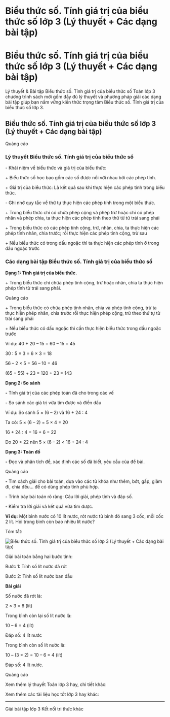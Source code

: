# Biểu thức số. Tính giá trị của biểu thức số lớp 3 (Lý thuyết + Các dạng bài tập)

# Biểu thức số. Tính giá trị của biểu thức số lớp 3 (Lý thuyết + Các dạng bài tập)

Lý thuyết & Bài tập Biểu thức số. Tính giá trị của biểu thức số Toán lớp 3 chương trình sách mới gồm đầy đủ lý thuyết và phương pháp giải các dạng bài tập giúp bạn nắm vững kiến thức trọng tâm Biểu thức số. Tính giá trị của biểu thức số lớp 3.

## Biểu thức số. Tính giá trị của biểu thức số lớp 3 (Lý thuyết + Các dạng bài tập)

Quảng cáo

### Lý thuyết Biểu thức số. Tính giá trị của biểu thức số

\- Khái niệm về biểu thức và giá trị của biểu thức:

\+ Biểu thức số học bao gồm các số được nối với nhau bởi các phép tính.

\+ Giá trị của biểu thức: Là kết quả sau khi thực hiện các phép tính trong biểu thức.

\- Ghi nhớ quy tắc về thứ tự thực hiện các phép tính trong một biểu thức.

\+ Trong biểu thức chỉ có chứa phép cộng và phép trừ hoặc chỉ có phép nhân và phép chia, ta thực hiện các phép tính theo thứ từ từ trái sang phải

\+ Trong biểu thức có các phép tính cộng, trừ, nhân, chia, ta thực hiện các phép tính nhân, chia trước; rồi thực hiện các phép tính cộng, trừ sau

\+ Nếu biểu thức có trong dấu ngoặc thì ta thực hiện các phép tính ở trong dấu ngoặc trước

### Các dạng bài tập Biểu thức số. Tính giá trị của biểu thức số

**Dạng 1: Tính giá trị của biểu thức.**

\+ Trong biểu thức chỉ chứa phép tính cộng, trừ hoặc nhân, chia ta thực hiện phép tính từ trái sang phải.

Quảng cáo

\+ Trong biểu thức có chứa phép tính nhân, chia và phép tính cộng, trừ ta thực hiện phép nhân, chia trước rồi thực hiện phép cộng, trừ theo thứ tự từ trái sang phải

\+ Nếu biểu thức có dấu ngoặc thì cần thực hiện biểu thức trong dấu ngoặc trước

Ví dụ: 40 + 20 – 15 = 60 – 15 = 45

30 : 5 × 3 = 6 × 3 = 18

56 – 2 × 5 = 56 – 10 = 46

(65 + 55) + 23 = 120 + 23 = 143

**Dạng 2: So sánh**

**-** Tính giá trị của các phép toán đã cho trong các vế

**-** So sánh các giá trị vừa tìm được và điền dấu 

Ví dụ: So sánh 5 × (6 – 2) và 16 + 24 : 4

Ta có: 5 × (6 – 2) = 5 × 4 = 20

16 + 24 : 4 = 16 + 6 = 22

Do 20 < 22 nên 5 × (6 – 2) < 16 + 24 : 4 

**Dạng 3: Toán đố**

**-** Đọc và phân tích đề, xác định các số đã biết, yêu cầu của đề bài.

Quảng cáo

**-** Tìm cách giải cho bài toán, dựa vào các từ khóa như thêm, bớt, gấp, giảm đi, chia đều… để có dùng phép tính phù hợp.

**-** Trình bày bài toán rõ ràng: Câu lời giải, phép tính và đáp số.

**-** Kiểm tra lời giải và kết quả vừa tìm được.

**Ví dụ:** Một bình nước có 10 lít nước, rót nước từ bình đó sang 3 cốc, mỗi cốc 2 lít. Hỏi trong bình còn bao nhiêu lít nước?

Tóm tắt:

![Biểu thức số. Tính giá trị của biểu thức số lớp 3 \(Lý thuyết + Các dạng bài tập\)](https://vietjack.com/toan-3-kn/images/ly-thuyet-bai-38-bieu-thuc-so-tinh-gia-tri-cua-bieu-thuc-so.PNG)

Giải bài toán bằng hai bước tính:

Bước 1: Tính số lít nước đã rót

Bước 2: Tính số lít nước ban đầu

**Bài giải**

Số nước đã rót là:

2 × 3 = 6 (lít)

Trong bình còn lại số lít nước là:

10 – 6 = 4 (lít)

Đáp số: 4 lít nước

Trong bình còn số lít nước là:

10 – (3 × 2) = 10 – 6 = 4 (lít)

Đáp số: 4 lít nước.

Quảng cáo

Xem thêm lý thuyết Toán lớp 3 hay, chi tiết khác:

Xem thêm các tài liệu học tốt lớp 3 hay khác:

* * *

Giải bài tập lớp 3 Kết nối tri thức khác
